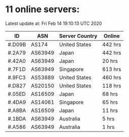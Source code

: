 # 11 online servers:

Latest update at: Fri Feb 14 19:10:13 UTC 2020

| ID | ASN | Server Country | Online |
| -- | --- | -------------- | ------ |
| #.D09B | AS174 | United States | 442 hrs |
| #.2A79 | AS63949 | Japan | 442 hrs |
| #.42A0 | AS63949 | Japan | 20 hrs |
| #.7F1D | AS63949 | Singapore | 613 hrs |
| #.9FC3 | AS53889 | United States | 460 hrs |
| #.D827 | AS20150 | United States | 118 hrs |
| #.05ED | AS16509 | Japan | 68 hrs |
| #.4DA9 | AS14061 | Singapore | 65 hrs |
| #.A8BA | AS16509 | Japan | 11 hrs |
| #.1BDA | AS63949 | Australia | 5 hrs |
| #.A586 | AS63949 | Australia | 1 hrs |

